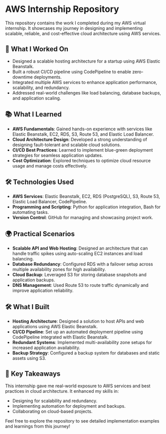 # AWS Internship Repository

This repository contains the work I completed during my AWS virtual internship. It showcases my journey in designing and implementing scalable, reliable, and cost-effective cloud architecture using AWS services.

## 🌟 What I Worked On
- Designed a scalable hosting architecture for a startup using AWS Elastic Beanstalk.
- Built a robust CI/CD pipeline using CodePipeline to enable zero-downtime deployments.
- Integrated multiple AWS services to enhance application performance, scalability, and redundancy.
- Addressed real-world challenges like load balancing, database backups, and application scaling.

## 📚 What I Learned
- **AWS Fundamentals**: Gained hands-on experience with services like Elastic Beanstalk, EC2, RDS, S3, Route 53, and Elastic Load Balancer.
- **Cloud Architecture Design**: Developed a strong understanding of designing fault-tolerant and scalable cloud solutions.
- **CI/CD Best Practices**: Learned to implement blue-green deployment strategies for seamless application updates.
- **Cost Optimization**: Explored techniques to optimize cloud resource usage and manage costs effectively.

## 🛠️ Technologies Used
- **AWS Services**: Elastic Beanstalk, EC2, RDS (PostgreSQL), S3, Route 53, Elastic Load Balancer, CodePipeline.
- **Programming and Scripting**: Python for application integration, Bash for automating tasks.
- **Version Control**: GitHub for managing and showcasing project work.

## 🌍 Practical Scenarios
- **Scalable API and Web Hosting**: Designed an architecture that can handle traffic spikes using auto-scaling EC2 instances and load balancing.
- **Database Redundancy**: Configured RDS with a failover setup across multiple availability zones for high availability.
- **Cloud Backup**: Leveraged S3 for storing database snapshots and application backups.
- **DNS Management**: Used Route 53 to route traffic dynamically and improve application reliability.

## 🛠️ What I Built
- **Hosting Architecture**: Designed a solution to host APIs and web applications using AWS Elastic Beanstalk.
- **CI/CD Pipeline**: Set up an automated deployment pipeline using CodePipeline integrated with Elastic Beanstalk.
- **Redundant Systems**: Implemented multi-availability zone setups for increased application availability.
- **Backup Strategy**: Configured a backup system for databases and static assets using S3.

## 🚀 Key Takeaways
This internship gave me real-world exposure to AWS services and best practices in cloud architecture. It enhanced my skills in:
- Designing for scalability and redundancy.
- Implementing automation for deployment and backups.
- Collaborating on cloud-based projects.

Feel free to explore the repository to see detailed implementation examples and learnings from this journey!
